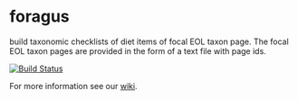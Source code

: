 # foragus
build taxonomic checklists of diet items of focal EOL taxon page. The focal EOL taxon pages are provided in the form of a text file with page ids.

[![Build Status](https://travis-ci.org/jhpoelen/foragus.svg?branch=master)](https://travis-ci.org/jhpoelen/foragus)

For more information see our [wiki](https://github.com/jhpoelen/foragus/wiki).
